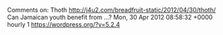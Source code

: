 Comments on: Thoth http://j4u2.com/breadfruit-static/2012/04/30/thoth/ Can Jamaican youth benefit from ...? Mon, 30 Apr 2012 08:58:32 +0000  hourly   1  https://wordpress.org/?v=5.2.4